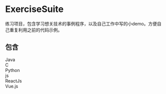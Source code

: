 # ExerciseSuite
练习项目，包含学习想关技术的事例程序，以及自己工作中写的小demo。方便自己重复利用之前的代码示例。

## 包含  
Java  
C  
Python  
js  
ReactJs  
Vue.js  

